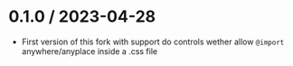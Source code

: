 # 0.1.0 / 2023-04-28

- First version of this fork with support do controls wether allow `@import` anywhere/anyplace inside a .css file
